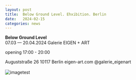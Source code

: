 ```yaml
---
layout: post
title:  Below Ground Level. Ehxibition. Berlin
date:   2024-02-15
categories: news
---
```


<section markdown="1" class="EN">

**Below Ground Level** <br>
07.03 — 20.04.2024
Galerie EIGEN + ART 

opening 17:00 - 20:00

Auguststraße 26 10117 Berlin 
eigen-art.com 
@galerie_eigenart
<br>
<br>
![imagetest]({{site.baseurl}}/assets/images/posts/invitation-berlin-2024.png#50)
<br>
</section>


<section markdown="1" class="UKR">

</section>
